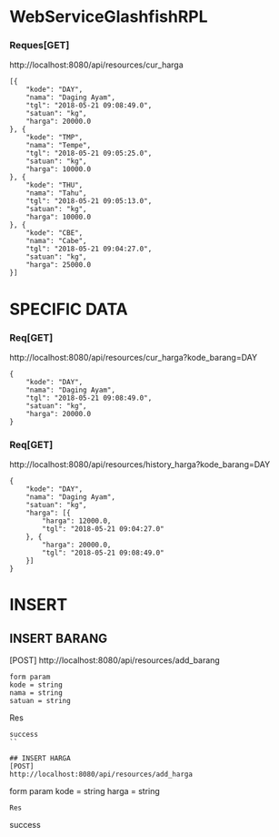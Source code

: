# WebServiceGlashfishRPL

### Reques[GET]
http://localhost:8080/api/resources/cur_harga

```
[{
	"kode": "DAY",
	"nama": "Daging Ayam",
	"tgl": "2018-05-21 09:08:49.0",
	"satuan": "kg",
	"harga": 20000.0
}, {
	"kode": "TMP",
	"nama": "Tempe",
	"tgl": "2018-05-21 09:05:25.0",
	"satuan": "kg",
	"harga": 10000.0
}, {
	"kode": "THU",
	"nama": "Tahu",
	"tgl": "2018-05-21 09:05:13.0", 
	"satuan": "kg",
	"harga": 10000.0
}, {
	"kode": "CBE",
	"nama": "Cabe",
	"tgl": "2018-05-21 09:04:27.0",
	"satuan": "kg",
	"harga": 25000.0
}]
```

# SPECIFIC DATA
### Req[GET]
http://localhost:8080/api/resources/cur_harga?kode_barang=DAY
```
{
	"kode": "DAY",
	"nama": "Daging Ayam",
	"tgl": "2018-05-21 09:08:49.0",
	"satuan": "kg",
	"harga": 20000.0
}
```

### Req[GET]
http://localhost:8080/api/resources/history_harga?kode_barang=DAY
```
{
	"kode": "DAY",
	"nama": "Daging Ayam",
	"satuan": "kg",
	"harga": [{
		"harga": 12000.0,
		"tgl": "2018-05-21 09:04:27.0"
	}, {
		"harga": 20000.0,
		"tgl": "2018-05-21 09:08:49.0"
	}]
}
```
# INSERT
## INSERT BARANG
[POST] 
http://localhost:8080/api/resources/add_barang
```
form param
kode = string
nama = string
satuan = string
```
Res
```
success
``

## INSERT HARGA
[POST] 
http://localhost:8080/api/resources/add_harga
```
form param
kode = string
harga = string
```
Res
```
success
```

